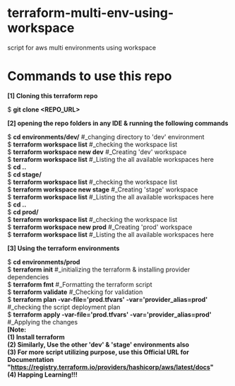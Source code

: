 # terraform-multi-env-using-workspace
script for aws multi environments using workspace
# Commands to use this repo
**[1] Cloning this terraform repo** 

 $ **git clone <REPO_URL>**  
 
**[2] opening the repo folders in any IDE & running the following commands**  

 $ **cd environments/dev/**       #_changing directory to 'dev' environment   
 $ **terraform workspace list**   #_checking the workspace list    
 $ **terraform workspace new dev**   #_Creating 'dev' workspace  
 $ **terraform workspace list**      #_Listing the all available workspaces here  
 $ **cd ..**  
 $ **cd stage/**  
 $ **terraform workspace list**   #_checking the workspace list  
 $ **terraform workspace new stage**   #_Creating 'stage' workspace  
 $ **terraform workspace list**      #_Listing the all available workspaces here  
 $ **cd ..**  
 $ **cd prod/**  
 $ **terraform workspace list**   #_checking the workspace list  
 $ **terraform workspace new prod**   #_Creating 'prod' workspace  
 $ **terraform workspace list**      #_Listing the all available workspaces here  
 
 **[3] Using the terraform environments**  
 
 $ **cd environments/prod**  
 $ **terraform init**       #_initializing the terraform & installing provider dependencies  
 $ **terraform fmt**        #_Formatting the terraform script  
 $ **terraform validate**   #_Checking for validation  
 $ **terraform plan -var-file='prod.tfvars' -var='provider_alias=prod'**  #_checking the script deployment plan  
 $ **terraform apply -var-file='prod.tfvars' -var='provider_alias=prod'** #_Applying the changes  
 **[Note:  
   (1) Install terraform  
   (2) Similarly, Use the other 'dev' & 'stage' environments also  
   (3) For more script utilizing purpose, use this Official URL for Documentation "https://registry.terraform.io/providers/hashicorp/aws/latest/docs"  
   (4) Happing Learning!!!**  
